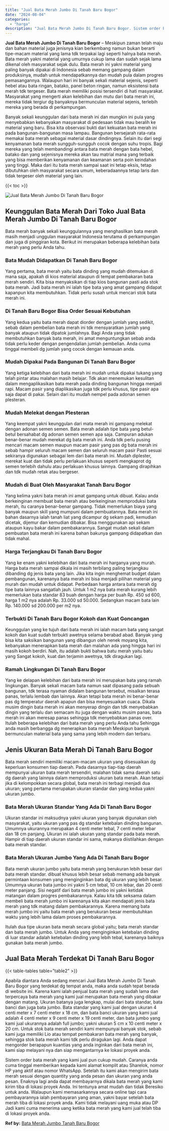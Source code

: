 ```yaml
---
title: "Jual Bata Merah Jumbo Di Tanah Baru Bogor"
date: "2024-08-04"
categories: 
  - "harga"
description: "Jual Bata Merah Jumbo Di Tanah Baru Bogor. Sistem order bata merah yang kami jual pun cukup mudah. Caranya anda cuma tinggal memberikan kepada kami alamat ko..."
---
```


**Jual Bata Merah Jumbo Di Tanah Baru Bogor** – Meskipun zaman telah maju dan bahan material juga jenisnya kian berkembang namun bukan berarti tipe-macam material yang lama tdk terpakai lagi seperti halnya bata merah. Bata merah yakni material yang umurnya cukup lama dan sudah sejak lama dikenal oleh masyarakat sejak dulu. Bata merah ini yakni material yang paling banyak dipakai di Indonesia sebab memang gampang dalam produksinya, mudah untuk mendapatkannya dan mudah pula dalam progres pemasangannya. Walaupun hari ini banyak sekali material sejenis, seperti hebel atau bata ringan, batako, panel beton ringan, namun eksistensi bata merah tdk tergeser. Bata merah memiliki posisi tersendiri di hati masyarakat. Masyarakat yang mengerti akan kelebihan dan mutu dari bata merah ini, mereka tidak tergiur dg banyaknya bermunculan material sejenis, terlebih mereka yang berada di perkampungan.

Banyak sekali keunggulan dari bata merah ini dan mungkin ini pula yang menyebabkan kebanyakan masyarakat di pedesaan tidak mau beralih ke material yang baru. Bisa kita observasi bukti dari kekuatan bata merah ini pada bangunan-bangunan masa lampau. Bangunan bersejarah rata-rata memakai bata merah sebagai material dasar dindingnya. Selain itu dari segi kenyamanan bata merah sungguh-sungguh cocok dengan suhu tropis. Bagi mereka yang telah membandingi antara bata merah dengan bata hebel, batako dan yang sejenisnya mereka akan tau matrial mana yang terbaik yang bisa memberikan kenyamanan dan keamanan serta poin keindahan yang tinggi. Maka dari itu bata merah sampai saat ini tetap eksis, tetap dibutuhkan oleh masyarakat secara umum, keberadaannya tetap laris dan tidak tergeser oleh material yang lain.

{{< toc >}}

![Jual Bata Merah Jumbo Di Tanah Baru Bogor](/images/jual-bata-merah-06.png)

## Keunggulan Bata Merah Dari Toko Jual Bata Merah Jumbo Di Tanah Baru Bogor

Bata merah banyak sekali keunggulannya yang menghasilkan bata merah masih menjadi unggulan masyarakat Indonesia terutama di perkampungan dan juga di pinggiran kota. Berikut ini merupakan beberapa kelebihan bata merah yang perlu Anda tahu.

### Bata Mudah Didapatkan Di Tanah Baru Bogor

Yang pertama, bata merah yaitu bata dinding yang mudah ditemukan di mana saja, apakah di kios material ataupun di tempat pembakaran bata merah sendiri. Kita bisa menyaksikan di tiap kios bangunan pasti ada stok bata merah. Jadi bata merah ini ialah tipe bata yang amat gampang didapat kapanpun kita membutuhkan. Tidak perlu susah untuk mencari stok bata merah ini.

### Di Tanah Baru Bogor Bisa Order Sesuai Kebutuhan

Yang kedua yaitu bata merah dapat diorder dengan jumlah yang sedikit, sebab dalam pembelian bata merah ini tdk mensyaratkan jumlah yang banyak ataupun tidak dipatok jumlahnya. Bagi Anda yang tidak membutuhkan banyak bata merah, ini amat menguntungkan sebab anda tidak perlu keder dengan pengendalian jumlah pembelian. Anda cuma tinggal membeli dg jumlah yang cocok dengan kemauan anda.

### Mudah Dipakai Pada Bangunan Di Tanah Baru Bogor

Yang ketiga kelebihan dari bata merah ini mudah untuk dipakai tukang yang telah pintar atau malahan masih belajar. Tdk akan menemukan kesulitan dalam mengaplikasikan bata merah pada dinding bangunan hingga menjadi rapi. Macam pasir yang diaplikasikan juga tdk perlu khusus, tipe pasir apa saja dapat di pakai. Selain dari itu mudah nempel pada adonan semen plesteran.

### Mudah Melekat dengan Plesteran

Yang keempat yakni keunggulan dari mata merah ini gampang melekat dengan adonan semen semen. Bata merah adalah tipe bata yang betul-betul bersahabat dg adonan semen semen apa saja. Campuran adukan benar-benar mudah merekat dg bata merah ini. Anda tdk perlu pusing mencari macam semen maupun macam pasir yang pas dg bata merah ini sebab hampir seluruh macam semen dan seluruh macam pasir Pasti sesuai sekiranya digunakan sebagai lem dari bata merah ini. Mudah diplester, merekat kuat dan tidak perlu perlakuan khusus seperti mengkaprot dg semen terlebih dahulu atau perlakuan khusus lainnya. Gampang dirapihkan dan tdk mudah retak atau bergeser.

### Mudah di Buat Oleh Masyarakat Tanah Baru Bogor

Yang kelima yakni bata merah ini amat gampang untuk dibuat. Kalau anda berkeinginan membuat bata merah atau berkeinginan memproduksi bata merah, itu caranya benar-benar gampang. Tidak memerlukan biaya yang banyak maupun skill yang mumpuni dalam pembuatannya. Bata merah ini bahan dasarnya ialah tanah liat yang dicampur dg sekam padi, kemudian dicetak, dijemur dan kemudian dibakar. Bisa menggunakan api sekam ataupun kayu bakar dalam pembakarannya. Sangat mudah sekali dalam pembuatan bata merah ini karena bahan bakunya gampang didapatkan dan tidak mahal.

### Harga Terjangkau Di Tanah Baru Bogor

Yang ke enam yakni kelebihan dari bata merah ini harganya yang murah. Harga bata merah sampai dikala ini masih terbilang paling terjangkau dibanding dg jenis bata yang lain. Jika kita ingin menghemat budget dalam pembangunan, karenanya bata merah ini bisa menjadi pilihan material yang murah dan mudah untuk didapat. Perbedaan harga antara bata merah dg tipe bata lainnya sangatlah jauh. Untuk 1 m2 nya bata merah kurang lebih memerlukan bata standar 83 buah dengan harga per buah Rp. 450 sd 600, harga 1 m2 nya adalah Rp. 33.000 sd 50.000. Sedangkan macam bata lain Rp. 140.000 sd 200.000 per m2 nya.

### Terbukti Di Tanah Baru Bogor Kokoh dan Kuat Goncangan

Keunggulan yang ke tujuh dari bata merah ini ialah macam bata yang sangat kokoh dan kuat sudah terbukti awetnya selama berabad abad. Banyak yang bisa kita saksikan bangunan yang dibangun oleh nenek moyang kita, kebanyakan menerapkan bata merah dan malahan ada yang hingga hari ini masih kokoh berdiri. Nah, itu adalah bukti bahwa batu merah yaitu batu yang Sangat kokoh, kuat dan terjamin awetnya, tdk diragukan lagi.

### Ramah Lingkungan Di Tanah Baru Bogor

Yang ke delapan kelebihan dari bata merah ini merupakan bata yang ramah lingkungan. Banyak sekali macam bata namun saat dipasang pada sebuah bangunan, tdk terasa nyaman didalam bangunan tersebut, misalkan terasa panas, terlalu lembab dan lainnya. Akan tetapi bata merah ini benar-benar pas dg temperatur daerah apapun dan bisa menyesuaikan cuaca. Dikala musim dingin bata merah ini akan menyerap dingin dan tdk menyebabkan dingin yang terlalu dan semacam itu juga dengan waktu musim panas, bata merah ini akan meresap panas sehingga tdk menyebabkan panas over. Itulah beberapa kelebihan dari bata merah yang perlu Anda tahu Sehingga anda masih berbangga dg menerapkan bata merah Meskipun banyak bermunculan material bata yang sama yang lebih modern dan terbaru.

## Jenis Ukuran Bata Merah Di Tanah Baru Bogor

Bata merah sendiri memiliki macam-macam ukuran yang disesuaikan dg keperluan konsumen tiap daerah. Pada dasarnya tiap-tiap daerah mempunyai ukuran bata merah tersendiri, malahan tidak sama daerah satu dg daerah yang lainnya dalam memproduksi ukuran bata merah. Akan tetapi jika di kelompokkan secara global, bata merah ini terbagi menjadi dua ukuran; yang pertama merupakan ukuran standar dan yang kedua yakni ukuran jumbo.

### Bata Merah Ukuran Standar Yang Ada Di Tanah Baru Bogor

Ukuran standar ini maksudnya yakni ukuran yang banyak digunakan oleh masyarakat, yaitu ukuran yang pas dg standar ketebalan dinding bangunan. Umumnya ukurannya merupakan 4 centi meter tebal, 7 centi meter lebar dan 18 cm panjang. Ukuran ini ialah ukuran yang standar pada bata merah. Hampir di tiap daerah ukuran standar ini sama, makanya diistilahkan dengan bata merah standar.

### Bata Merah Ukuran Jumbo Yang Ada Di Tanah Baru Bogor

Bata merah ukuran jumbo yaitu bata merah yang berukuran lebih besar dari bata merah standar. dibuat khusus lebih besar sebab memang ada banyak permintaan konsumen yang menginginkan bata dg ukuran yang lebih besar. Umumnya ukuran bata jumbo ini yakni 5 cm tebal, 10 cm lebar, dan 20 centi meter panjang. Sisi negatif dari bata merah jumbo ini yakni ketidak matangan dalam progres pembakarannya. Kalau kita tdk seksama dalam membeli bata merah jumbo ini karenanya kita akan mendapati jenis bata merah yang tdk matang dalam pembakarannya. Karena memang bata merah jumbo ini yaitu bata merah yang berukuran besar membutuhkan waktu yang lebih lama dalam proses pembakarannya.

Itulah dua tipe ukuran bata merah secara global yaitu; bata merah standar dan bata merah jumbo. Untuk Anda yang menginginkan ketebalan dinding di luar standar adalah ketebalan dinding yang lebih tebal, karenanya baiknya gunakan bata merah jumbo.

## Jual Bata Merah Terdekat Di Tanah Baru Bogor

{{< table-tables table="table2" >}}

Apabila diantara Anda sedang mencari Jual Bata Merah Jumbo Di Tanah Baru Bogor yang terdekat dg tempat anda, maka anda sudah tepat berada di website ini. Karena kami ialah penjual bata merah yang sudah lama dan terpercaya bata merah yang kami jual merupakan bata merah yang dibakar dengan matang. Ukuran batanya juga lengkap, mulai dari bata standar, bata banci dan juga bata jumbo. Bata standar yang kami jual dengan ukuran 4 centi meter x 7 centi meter x 18 cm, dan bata banci ukuran yang kami jual adalah 4 centi meter x 9 centi meter x 19 centi meter, dan bata jumbo yang kami jual ukurannya adalah full jumbo; yakni ukuran 5 cm x 10 centi meter x 20 cm. Untuk stok bata merah sendiri kami mempunyai banyak stok, sebab kami juga memiliki Lio atau tempat pembakaran bata merah yang banyak, sehingga stok bata merah kami tdk perlu diragukan lagi. Anda dapat mengorder berapapun kuantias yang anda inginkan dari bata merah ini, kami siap melayani nya dan siap mengantarnya ke lokasi proyek anda.

Sistem order bata merah yang kami jual pun cukup mudah. Caranya anda cuma tinggal memberikan kepada kami alamat komplit atau Sharelok, nomor HP yang aktif atau nomor WhatsApp. Setelah itu kami akan mengirim bata merah sesuai dengan quantity yang anda pesan dan ukuran yang anda pesan. Enaknya lagi anda dapat membayarnya dikala bata merah yang kami kirim tiba di lokasi proyek Anda. Ini tentunya amat mudah dan tidak Beresiko untuk anda. Walaupun kami memasarkannya secara online tapi cara pembayarannya ialah pembayaran yang aman, yakni bayar setelah bata merah tiba di lokasi proyek anda. Kami tidak melayani uang muka atau DP Jadi kami cuma menerima uang ketika bata merah yang kami jual telah tiba di lokasi proyek anda.

**Ref by:** [Bata Merah Jumbo Tanah Baru Bogor](https://id.wikipedia.org/wiki/Bata)
